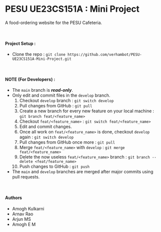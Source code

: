 # PESU UE23CS151A : Mini Project

A food-ordering website for the PESU Cafeteria.


<br>


#### Project Setup :

- Clone the repo : `git clone https://github.com/verhambot/PESU-UE23CS151A-Mini-Project.git`


<br>


#### NOTE (For Developers) :

  - The `main` branch is **_read-only_**.
  - Only edit and commit files in the `develop` branch.
      1. Checkout `develop` branch : `git switch develop`
      2. Pull changes from GitHub : `git pull`
      3. Create a new branch for every new feature on your local machine : `git branch feat/<feature_name>`
      4. Checkout `feat/<feature_name>` : `git switch feat/<feature_name>`
      5. Edit and commit changes.
      6. Once all work on `feat/<feature_name>` is done, checkout `develop` again : `git switch develop`
      7. Pull changes from GitHub once more : `git pull`
      8. Merge `feat/<feature_name>` with `develop` : `git merge feat/<feature_name>`
      9. Delete the now useless `feat/<feature_name>` branch : `git branch --delete <feat/feature_name>`
      10. Push changes to GitHub : `git push`
  - The `main` and `develop` branches are merged after major commits using pull requests.


<br>


#### Authors
- Amogh Kulkarni
- Arnav Rao
- Arjun MS
- Amogh E M

